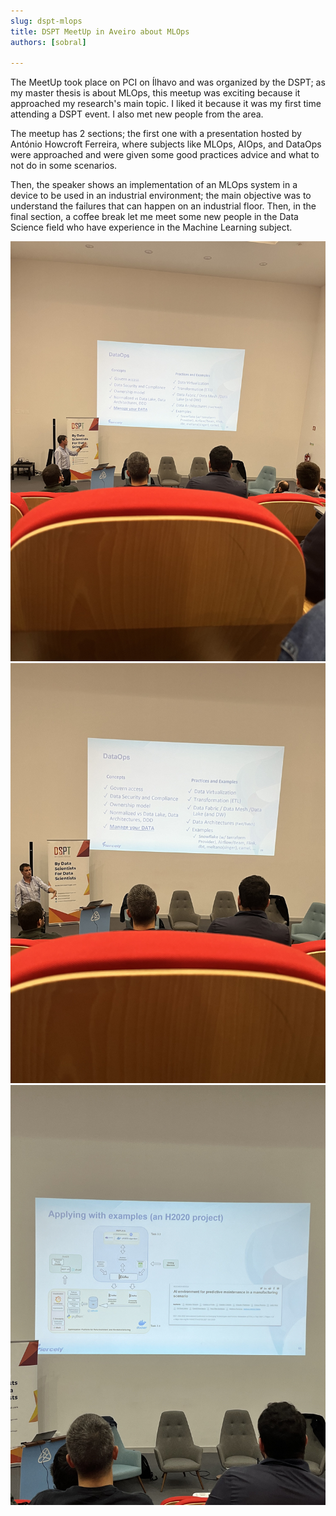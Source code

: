 ```yaml
---
slug: dspt-mlops
title: DSPT MeetUp in Aveiro about MLOps
authors: [sobral]

---
```


The MeetUp took place on PCI on Ílhavo and was organized by the DSPT; as my master thesis is about MLOps, this meetup was exciting because it approached my research's main topic.
I liked it because it was my first time attending a DSPT event. I also met new people from the area.

The meetup has 2 sections; the first one with a presentation hosted by António Howcroft Ferreira, where subjects like MLOps, AIOps, and DataOps were approached and were given some good practices advice and what to not do in some scenarios. 

Then, the speaker shows an implementation of an MLOps system in a device to be used in an industrial environment; the main objective was to understand the failures that can happen on an industrial floor. Then, in the final section, a coffee break let me meet some new people in the Data Science field who have experience in the Machine Learning subject.

![](./img/IMG_2931.jpeg)
![](./img/IMG_2932.jpeg)
![](./img/IMG_2933.jpeg)
